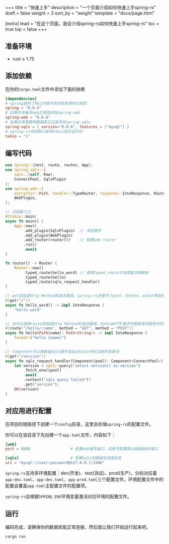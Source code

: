 +++
title = "快速上手"
description = "一个页面介绍如何快速上手spring-rs"
draft = false
weight = 3
sort_by = "weight"
template = "docs/page.html"

[extra]
lead = "在这个页面，我会介绍spring-rs如何快速上手spring-rs"
toc = true
top = false
+++

## 准备环境

* rust ≥ 1.75

## 添加依赖

在你的`Cargo.toml`文件中添加下面的依赖

```toml
[dependencies]
# spring提供了核心的插件系统和有用的过程宏
spring = "0.0.6"
# 如果你准备写web应用就添加spring-web
spring-web = "0.0.6"
# 如果应用需要和数据库交互就添加spring-sqlx
spring-sqlx = { version="0.0.6", features = ["mysql"] }
# spring-rs项目默认使用tokio异步运行时
tokio = "1"
```

## 编写代码

```rust
use spring::{nest, route, routes, App};
use spring_sqlx::{
    sqlx::{self, Row},
    ConnectPool, SqlxPlugin
};
use spring_web::{
    extractor::Path, handler::TypeRouter, response::IntoResponse, Router, WebConfigurator,
    WebPlugin,
};

// 主函数入口
#[tokio::main]
async fn main() {
    App::new()
        .add_plugin(SqlxPlugin)  // 添加插件
        .add_plugin(WebPlugin)
        .add_router(router())    // 配置web router
        .run()
        .await
}

fn router() -> Router {
    Router::new()
        .typed_route(hello_word) // 使用typed_route方法直接注册路由
        .typed_route(hello)
        .typed_route(sqlx_request_handler)
}

// get宏指定Http Method和请求路径。spring-rs还提供了post、delete、patch等其他标准http method宏
#[get("/")]
async fn hello_word() -> impl IntoResponse {
    "hello word"
}

// 也可以使用route宏指定Http Method和请求路径。Path从HTTP请求中提取请求路径中的参数
#[route("/hello/:name", method = "GET", method = "POST")]
async fn hello(Path(name): Path<String>) -> impl IntoResponse {
    format!("hello {name}")
}

// Component可以抽取由Sqlx插件在AppState中的注册的连接池
#[get("/version")]
async fn sqlx_request_handler(Component(pool): Component<ConnectPool>) -> Result<String> {
    let version = sqlx::query("select version() as version")
        .fetch_one(&pool)
        .await
        .context("sqlx query failed")?
        .get("version");
    Ok(version)
}
```

## 对应用进行配置

在项目的根路径下创建一个`config`目录，这里会存储`spring-rs`的配置文件。

你可以在该目录下先创建一个`app.toml`文件，内容如下：

```toml
[web]
port = 8000                  # 配置web服务端口，如果不配置默认就是8080端口

[sqlx]                       # 配置sqlx的数据库连接信息
uri = "mysql://user:password@127.0.0.1:3306"
```

`spring-rs`支持多环境配置：dev(开发)、test(测试)、prod(生产)，分别对应着`app-dev.toml`、`app-dev.toml`、`app-prod.toml`三个配置文件。环境配置文件中的配置会覆盖`app.toml`主配置文件的配置项。

`spring-rs`会根据`SPRING_ENV`环境变量激活对应环境的配置文件。

## 运行

编码完成，请确保你的数据库能正常连接，然后就让我们开始运行起来吧。

```sh
cargo run
```


